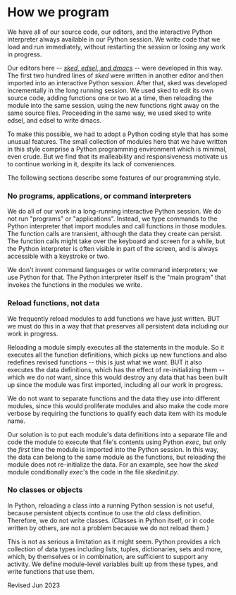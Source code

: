 
How we program 
==============

We have all of our source code, our editors, and
the interactive Python interpreter always available in our
Python session.
We write code that we load and run immediately, without restarting
the session or losing any work in progress.

Our editors here -- [*sked*, *edsel*, and *dmacs*](README.md) --
were developed in this way.  The first two hundred
lines of *sked* were written in another editor and
then imported into an interactive Python session. 
After that, sked was developed incrementally
in the long running session.  We used sked
to edit its own source code, adding functions one or two 
at a time, then reloading the module into the same session,
using the new functions right away on the same source files.
Proceeding in the same way, we used sked to write edsel, and 
edsel to write dmacs.

To make this possible, we had to adopt a Python coding style
that has some unusual features.  The small collection of modules
here that we have written in this style comprise a Python programming 
environment which is minimal, even crude.  But we find
that its malleability and responsiveness
motivate us to continue working in it, despite its lack of conveniences.

The following sections describe some features of our programming style.

### No programs, applications, or command interpreters ###

We do all of our work in a long-running interactive Python session.
We do not run "programs" or "applications".  Instead, we type commands 
to the Python interpreter that import 
modules and call functions in those modules.  The function calls 
are transient, although the data they create can persist.
The function calls might take over the keyboard and screen
for a while, but the Python interpreter is often visible in part of 
the screen, and is always accessible with a keystroke or two.

We don't invent command languages or write command interpreters; 
we use Python for that.  The Python interpreter itself is the "main
program" that invokes the functions in the modules we write.

### Reload functions, not data ###

We frequently reload modules to add functions we have just written.
BUT we must do this in a way that that preserves all persistent data
including our work in progress.

Reloading a module simply executes all the statements in the module.
So it executes all the function definitions, which picks up new functions
and also redefines revised functions -- this is just what we want.
BUT it also executes the data definitions, which has the effect of 
re-initializing them -- which we do *not* want, since this would destroy
any data that has been built up since the module was first imported,
including all our work in progress.

We do not want to separate functions and the data they use into different
modules, since this would proliferate modules and also make the code 
more verbose by requiring the functions to qualify each data item
with its module name.

Our solution is to put each module's data definitions into a separate file
and code the module to execute that file's contents using Python *exec*, 
but only the *first* time the module is imported into the Python session.
In this way, the data can belong to the same module as the functions,
but reloading the module does not re-initialize the data.
For an example, see how the *sked* module conditionally *exec*'s the 
code in the file *skedinit.py*.

### No classes or objects ###

In Python, reloading a class into a running Python session is not
useful, because persistent objects continue to use the old class
definition.   Therefore, we do not write classes. (Classes in 
Python itself, or in code written by others, are not a problem
because we do not reload them.)

This is not as serious a limitation as it might seem.
Python provides a rich collection of data types
including lists, tuples, dictionaries, sets and more, which,
by themselves or in combination, are sufficient to support
any activity.  We define module-level variables
built up from these types, and write functions that use them.

Revised Jun 2023
